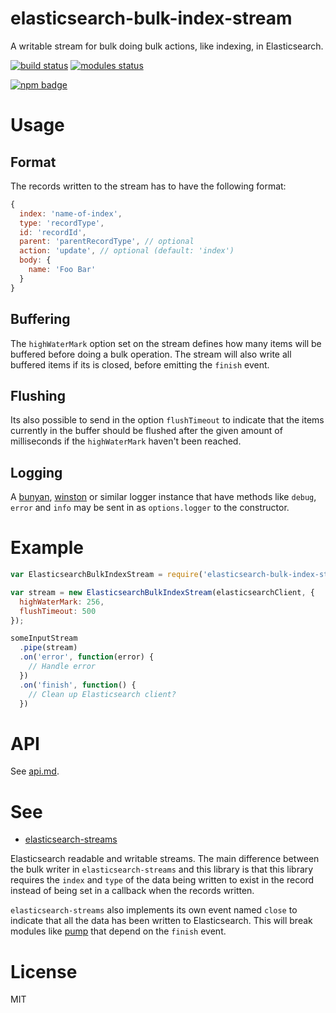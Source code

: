 # elasticsearch-bulk-index-stream

A writable stream for bulk doing bulk actions, like indexing, in Elasticsearch.

[![build status](https://travis-ci.org/voldern/elasticsearch-bulk-index-stream.svg)](https://travis-ci.org/voldern/elasticsearch-bulk-index-stream)
[![modules status](https://david-dm.org/voldern/elasticsearch-bulk-index-stream.svg)](https://david-dm.org/voldern/elasticsearch-bulk-index-stream)

[![npm badge](https://nodei.co/npm/elasticsearch-bulk-index-stream.png?downloads=true)](https://nodei.co/npm/elasticsearch-bulk-index-stream)

# Usage

## Format

The records written to the stream has to have the following format:
```javascript
{
  index: 'name-of-index',
  type: 'recordType',
  id: 'recordId',
  parent: 'parentRecordType', // optional
  action: 'update', // optional (default: 'index')
  body: {
    name: 'Foo Bar'
  }
}
```

## Buffering

The `highWaterMark` option set on the stream defines how many items
will be buffered before doing a bulk operation. The stream will also
write all buffered items if its is closed, before emitting the
`finish` event.

## Flushing

Its also possible to send in the option `flushTimeout` to indicate
that the items currently in the buffer should be flushed after the
given amount of milliseconds if the `highWaterMark` haven't been
reached.

## Logging

A [bunyan](https://www.npmjs.com/package/bunyan),
[winston](https://www.npmjs.com/package/winston) or similar logger
instance that have methods like `debug`, `error` and `info` may be
sent in as `options.logger` to the constructor.

# Example

```javascript
var ElasticsearchBulkIndexStream = require('elasticsearch-bulk-index-stream');

var stream = new ElasticsearchBulkIndexStream(elasticsearchClient, {
  highWaterMark: 256,
  flushTimeout: 500
});

someInputStream
  .pipe(stream)
  .on('error', function(error) {
    // Handle error
  })
  .on('finish', function() {
    // Clean up Elasticsearch client?
  })
```

# API

See [api.md](api.md).

# See

- [elasticsearch-streams](https://www.npmjs.com/package/elasticsearch-streams)

Elasticsearch readable and writable streams. The main difference
between the bulk writer in `elasticsearch-streams` and this library is
that this library requires the `index` and `type` of the data being
written to exist in the record instead of being set in a callback when
the records written.

`elasticsearch-streams` also implements its own event named `close` to
indicate that all the data has been written to Elasticsearch. This
will break modules like [pump](https://www.npmjs.com/package/pump)
that depend on the `finish` event.

# License

MIT
